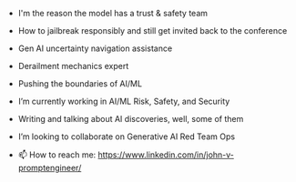 - I'm the reason the model has a trust & safety team

- How to jailbreak responsibly and still get invited back to the conference

- Gen AI uncertainty navigation assistance

- Derailment mechanics expert

- Pushing the boundaries of AI/ML

- I’m currently working in AI/ML Risk, Safety, and Security

- Writing and talking about AI discoveries, well, some of them

- I’m looking to collaborate on Generative AI Red Team Ops

- 📫 How to reach me: https://www.linkedin.com/in/john-v-promptengineer/
  


